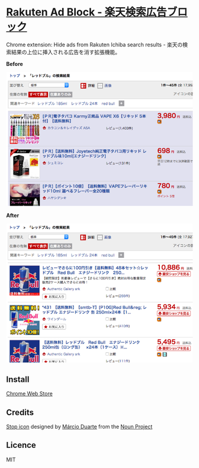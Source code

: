 # [Rakuten Ad Block - 楽天検索広告ブロック][Chrome Web Store]

Chrome extension: Hide ads from Rakuten Ichiba search results - 楽天の検索結果の上位に挿入される広告を消す拡張機能。

**Before**

![](screenshot-before.png)

**After**

![](screenshot-after.png)

## Install

[Chrome Web Store][Chrome Web Store]

## Credits

[Stop icon](https://github.com/tatsuyaoiw/rakuten-ad-block/blob/master/icon.png) designed by [Márcio Duarte](http://www.thenounproject.com/marc_io) from the [Noun Project](http://www.thenounproject.com)

## Licence

MIT

[Chrome Web Store]: https://chrome.google.com/webstore/detail/%E6%A5%BD%E5%A4%A9%E6%A4%9C%E7%B4%A2%E5%BA%83%E5%91%8A%E3%83%96%E3%83%AD%E3%83%83%E3%82%AF/nkcfpjejidfnmclbdfiplgdpkobdhicn
